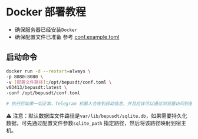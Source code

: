 # Docker 部署教程

- 确保服务器已经安装`Docker`
- 确保配置文件已准备
  参考 [conf.example.toml](https://raw.githubusercontent.com/v03413/bepusdt/refs/heads/main/conf.example.toml)

## 启动命令

```bash
docker run -d --restart=always \
-p 8080:8080 \
-v [配置文件路径]:/opt/bepusdt/conf.toml \
v03413/bepusdt:latest \
-conf /opt/bepusdt/conf.toml

# 执行后如果一切正常，Telegram 机器人会收到启动信息，并且应该可以通过浏览器访问到服务。  
```

⚠️ 注意：默认数据库文件路径是`var/lib/bepusdt/sqlite.db`，如果需要持久化数据，可先通过配置文件参数`sqlite_path`
指定路径，然后将该路径映射到宿主机。